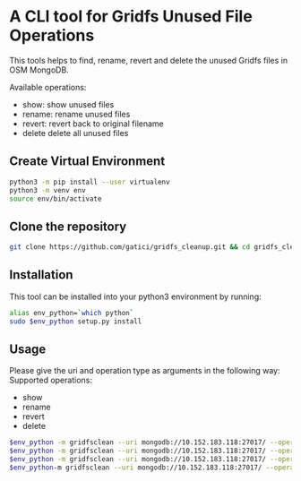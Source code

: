 # A CLI tool for Gridfs Unused File Operations

This tools helps to find, rename, revert and delete the unused Gridfs files in OSM MongoDB.

Available operations:
- show: show unused files
- rename: rename unused files
- revert: revert back to original filename 
- delete delete all unused files

## Create Virtual Environment

```bash
python3 -m pip install --user virtualenv
python3 -m venv env
source env/bin/activate
```

## Clone the repository

```bash
git clone https://github.com/gatici/gridfs_cleanup.git && cd gridfs_cleanup
```

## Installation

This tool can be installed into your python3 environment by running:

```bash
alias env_python=`which python`
sudo $env_python setup.py install
```

## Usage

Please give the uri and operation type as arguments in the following way:
Supported operations:
- show
- rename
- revert
- delete

```bash
$env_python -m gridfsclean --uri mongodb://10.152.183.118:27017/ --operation show
$env_python -m gridfsclean --uri mongodb://10.152.183.118:27017/ --operation rename
$env_python -m gridfsclean --uri mongodb://10.152.183.118:27017/ --operation revert
$env_python-m gridfsclean --uri mongodb://10.152.183.118:27017/ --operation delete
```
